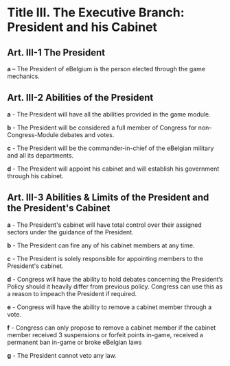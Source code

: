 # Title III. The Executive Branch: President and his Cabinet
## Art. III-1 The President
**a** – The President of eBelgium is the person elected through the game mechanics.
## Art. III-2 Abilities of the President
**a** - The President will have all the abilities provided in the game module.

**b** - The President will be considered a full member of Congress for non-Congress-Module debates and votes.

**c** - The President will be the commander-in-chief of the eBelgian military and all its departments.

**d** - The President will appoint his cabinet and will establish his government through his cabinet.
## Art. III-3 Abilities & Limits of the President and the President's Cabinet
**a** - The President's cabinet will have total control over their assigned sectors under the guidance of the President.

**b** - The President can fire any of his cabinet members at any time.

**c** - The President is solely responsible for appointing members to the President's cabinet.

**d** - Congress will have the ability to hold debates concerning the President’s Policy should it heavily differ from previous policy. Congress can use this as a reason to impeach the President if required.

**e** - Congress will have the ability to remove a cabinet member through a vote.

**f** - Congress can only propose to remove a cabinet member if the cabinet member received 3 suspensions or forfeit points in-game, received a permanent ban in-game or broke eBelgian laws

**g** - The President cannot veto any law.
